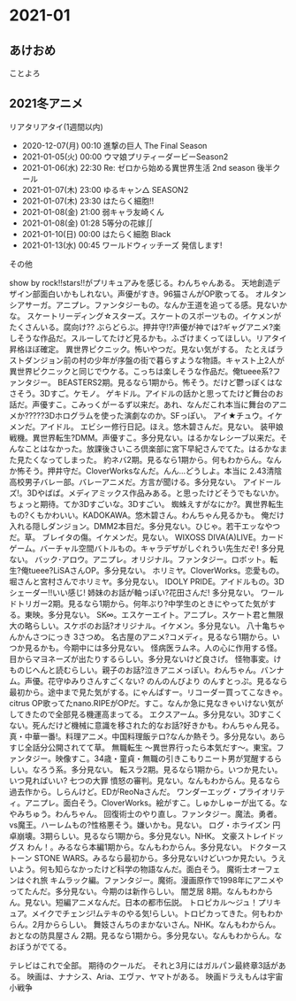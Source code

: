 # 2021-01

## あけおめ
ことよろ

## 2021冬アニメ

リアタリアタイ(1週間以内)

- 2020-12-07(月) 00:10 進撃の巨人 The Final Season
- 2021-01-05(火) 00:00 ウマ娘プリティーダービーSeason2
- 2021-01-06(水) 22:30 Re: ゼロから始める異世界生活 2nd season 後半クール
- 2021-01-07(木) 23:00 ゆるキャン△ SEASON2
- 2021-01-07(木) 23:30 はたらく細胞!!
- 2021-01-08(金) 21:00 弱キャラ友崎くん
- 2021-01-08(金) 01:28 5等分の花嫁∬
- 2021-01-10(日) 00:00 はたらく細胞 Black
- 2021-01-13(水) 00:45 ワールドウィッチーズ 発信します!

その他

show by rock!!stars!!がプリキュアみを感じる。わんちゃんある。
天地創造デザイン部面白いかもしれない。声優がすき。96猫さんがOP歌ってる。
オルタンシアサーガ。アニプレ。ファンタジーもの。なんか王道を追ってる感。見ないかな。
スケートリーディング☆スターズ。スケートのスポーツもの。イケメンがたくさんいる。腐向け??
ぶらどらぶ。押井守!?声優が神では?ギャグアニメ?楽しそうな作品だ。スルーしてたけど見るかも。ふざけまくってほしい。リアタイ昇格ほぼ確定。
異世界ピクニック。怖いやつだ。見ない気がする。
たとえばラストダンジョン前の村の少年が序盤の街で暮らすような物語。キャスト上2人が異世界ピクニックと同じでウケる。こっちは楽しそうな作品だ。俺tueee系?ファンタジー。
BEASTERS2期。見るなら1期から。怖そう。だけど鬱っぽくはなさそう。3Dすご。ケモノ。
ゲキドル。アイドルの話かと思ってたけど舞台のお話だ。声優すこ。こみっくがーるず以来だ。あれ、なんだこれ本当に舞台のアニメか?????3Dホログラムを使った演劇なのか。SFっぽい。
アイ★チュウ。イケメンだ。アイドル。
エビシー修行日記。ほえ。悠木碧さんだ。見ない。
装甲娘戦機。異世界転生?DMM。声優すこ。多分見ない。はるかなレシーブ以来だ。そんなことはなかった。放課後さいころ倶楽部に宮下早紀さんでてた。はるかなまた見たくなってしまった。
約ネバ2期。見るなら1期から。何もわからん。なんか怖そう。押井守だ。CloverWorksなんだ。んん...どうしよ。本当に
2.43清陰高校男子バレー部。バレーアニメだ。方言が聞ける。多分見ない。
アイドールズ!。3Dやばば。メディアミックス作品みある。と思ったけどそうでもないか。ちょっと期待。てか3Dすごいな。3Dすごい。
蜘蛛えすがなにか?。異世界転生もの?くもかわいい。KADOKAWA。悠木碧さん。わんちゃん見るかも。
俺だけ入れる隠しダンジョン。DMM2本目だ。多分見ない。ひじゃ。若干エッなやつだ。草。
ブレイタの傷。イケメンだ。見ない。
WIXOSS DIVA(A)LIVE。カードゲーム。バーチャル空間バトルもの。キャラデザがしぐれうい先生だぞ! 多分見ない。
バック･アロウ。アニプレ。オリジナル。ファンタジー。ロボット。転生?俺tueee?LiSAさんOP。多分見ない。
ホリミヤ。CloverWorks。恋愛もの。堀さんと宮村さんでホリミヤ。多分見ない。
IDOLY PRIDE。アイドルもの。3Dシェーダー!!いい感じ! 姉妹のお話が軸っぽい?花田さんだ! 多分見ない。
ワールドトリガー2期。見るなら1期から。何年ぶり?中学生のときにやってた気がする。東映。多分見ない。
SK∞。エスケーエイト。アニプレ。スケート君と無限大の略らしい。スケボのお話?オリジナル。イケメン。多分見ない。
八十亀ちゃんかんさつにっき 3さつめ。 名古屋のアニメ?コメディ。見るなら1期から。いつか見るかも。今期中には多分見ない。
怪病医ラムネ。人の心に作用する怪。目からマヨネーズが出たりするらしい。多分見ないけど良さげ。
怪物事変。けものじへんと読むらしい。親子のお話?泣きアニメっぽい。わんちゃん。バンナム。声優。花守ゆみりさんすごくない?
のんのんびより のんすとっぷ。見るなら最初から。途中まで見た気がする。にゃんぱすー。リコーダー買ってこなきゃ。citrus OP歌ってたnano.RIPEがOPだ。すこ。なんか急に見なきゃいけない気がしてきたので全部見る機運高まってる。
エクスアーム。多分見ない。3Dすこくない。死んだけど機械に意識を移された的なお話?好きかも。わんちゃん見る。
真・中華一番!。料理アニメ。中国料理飯テロ?なんか熱そう。多分見ない。あらすじ全話分公開されてて草。
無職転生 ～異世界行ったら本気だす～。東宝。ファンタジー。映像すこ。34歳・童貞・無職の引きこもりニート男が覚醒するらしい。なろう系。多分見ない。
転スラ2期。見るなら1期から。いつか見たい。いつ見ればいい?
七つの大罪 憤怒の審判。見ない。なんもわからん。見るなら過去作から。しらんけど。EDがReoNaさんだ。
ワンダーエッグ・プライオリティ。アニプレ。面白そう。CloverWorks。絵がすこ。しゅかしゅーが出てる。なやみちゅう。わんちゃん。
回復術士のやり直し。ファンタジー。魔法。勇者。vs魔王。ハーレムもの?性格悪そう。嫌いかも。見ない。
ログ・ホライズン 円卓崩壊。3期らしい。見るなら1期から。多分見ない。NHK。
文豪ストレイドッグス わん！。みるなら本編1期から。なんもわからん。多分見ない。
ドクターストーン STONE WARS。みるなら最初から。多分見ないけどいつか見たい。うえいよう。何も知らなかったけど科学の物語なんだ。面白そう。
魔術士オーフェンはぐれ旅 キムラック編。ファンタジー。魔術。漫画原作で1998年にアニメやってたんだ。多分見ない。今期のは新作らしい。
闇芝居 8期。なんもわからん。見ない。短編アニメなんだ。日本の都市伝説。
トロピカル～ジュ！プリキュア。メイクでチェンジ!ムテキのやる気!らしい。トロピカってきた。何もわからん。2月かららしい。
舞妓さんちのまかないさん。NHK。なんもわからん。
おとなの防具屋さん 2期。見るなら1期から。多分見ない。なんもわからん。なおぼうがでてる。

テレビはこれで全部。
期待のクールだ。
それと3月にはガルパン最終章3話がある。
映画は、ナナシス、Aria、エヴァ、ヤマトがある。
映画ドラえもんは宇宙小戦争
